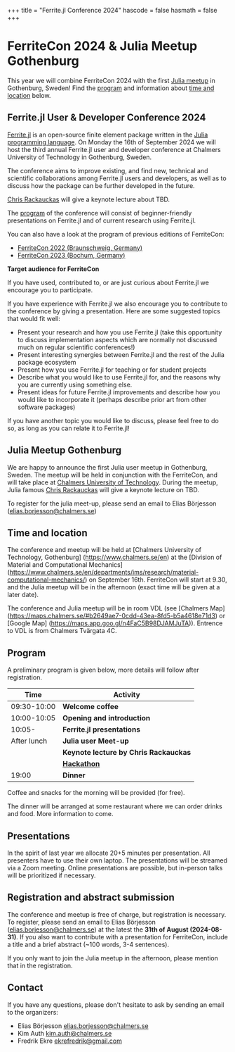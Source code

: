 +++
title = "Ferrite.jl Conference 2024"
hascode = false
hasmath = false
+++

# FerriteCon 2024 & Julia Meetup Gothenburg

This year we will combine FerriteCon 2024 with the first [Julia meetup](#julia_meetup_gothenburg) in Gothenburg, Sweden! Find the [program](#program) and information about [time and location](#time_and_location) below.  

## Ferrite.jl User & Developer Conference 2024
[Ferrite.jl](https://github.com/Ferrite-FEM/Ferrite.jl) is an open-source
finite element package written in the [Julia programming
language](https://julialang.org/). On Monday the 16th of September 2024 we will host the third annual
Ferrite.jl user and developer conference at Chalmers University of Technology in Gothenburg, Sweden.

The conference aims to improve existing, and find new, technical and scientific
collaborations among Ferrite.jl users and developers, as well as to discuss
how the package can be further developed in the future.

[Chris Rackauckas](https://chrisrackauckas.com/) will give a keynote lecture about TBD.  

The [program](#program) of the conference will consist of beginner-friendly presentations on Ferrite.jl and of current research
using Ferrite.jl.

You can also have a look at the program of previous editions of FerriteCon:
- [FerriteCon 2022 (Braunschweig, Germany)](/2022/)
- [FerriteCon 2023 (Bochum, Germany)](/2023/)

**Target audience for FerriteCon**

If you have used, contributed to, or are just curious about Ferrite.jl we
encourage you to participate.

If you have experience with Ferrite.jl we also encourage you to contribute to
the conference by giving a presentation. Here are some suggested topics that
would fit well:

 - Present your research and how you use Ferrite.jl (take this opportunity to
   discuss implementation aspects which are normally not discussed much on
   regular scientific conferences!)
 - Present interesting synergies between Ferrite.jl and the rest of the Julia
   package ecosystem
 - Present how you use Ferrite.jl for teaching or for student projects
 - Describe what you would like to use Ferrite.jl for, and the reasons why you
   are currently using something else.
 - Present ideas for future Ferrite.jl improvements and describe how you would
   like to incorporate it (perhaps describe prior art from other software
   packages)

If you have another topic you would like to discuss, please feel free to do so,
as long as you can relate it to Ferrite.jl!

## Julia Meetup Gothenburg

We are happy to announce the first Julia user meetup in Gothenburg, Sweden. The meetup will be held in conjunction with the FerriteCon, and will take place at [Chalmers University of Technology](https://www.chalmers.se/en). During the meetup, Julia famous [Chris Rackauckas](https://chrisrackauckas.com/) will give a keynote lecture on TBD.  

To register for the julia meet-up, please send an email to Elias Börjesson (elias.borjesson@chalmers.se)

## Time and location

The conference and meetup will be held at [Chalmers University of Technology, Gothenburg]
(https://www.chalmers.se/en) at the [Division of Material and Computational Mechanics]
(https://www.chalmers.se/en/departments/ims/research/material-computational-mechanics/)
on September 16th. FerriteCon will start at 9.30, and the Julia meetup will be in the afternoon (exact time will be given at a later date). 

The conference and Julia meetup will be in room VDL (see [Chalmers Map] (https://maps.chalmers.se/#b2649ae7-0cdd-43ea-8fd5-b5a4618e71d3) or [Google Map] (https://maps.app.goo.gl/n4FaC5B98DJAMJuTA)). Entrence to VDL is from Chalmers Tvärgata 4C.

<!---
floor 02, in the rooms "Studio 1" and "Studio 2".

A plan of the campus and map of the entrance can be found [here](https://maps.chalmers.se/#091bd075-f9c1-4e51-bfb3-34267bf0e206), or on [google maps](https://maps.app.goo.gl/ZudGMh89Cv5tVpWp9).
-->

## Program

A preliminary program is given below, more details will follow after registration.

| Time        | Activity                                                                   |
|-------------|----------------------------------------------------------------------------|
| 09:30-10:00 | **Welcome coffee**
| 10:00-10:05 | **Opening and introduction**
| 10:05-      | **Ferrite.jl presentations**
| After lunch | **Julia user Meet-up**
|             | **Keynote lecture by Chris Rackauckas**
|             | [**Hackathon**](https://en.wikipedia.org/wiki/Hackathon)
| 19:00       | **Dinner**

Coffee and snacks for the morning will be provided (for free).

The dinner will be arranged at some restaurant where we can order drinks and food.
More information to come.

## Presentations

In the spirit of last year we allocate 20+5 minutes per presentation.
All presenters have to use their own laptop. The presentations will be streamed via a Zoom meeting.
Online presentations are possible, but in-person talks will be prioritized if necessary.
<!---
 and share their slides via Zoom.
So, please keep your Laptop's Zoom installation up to date.
All presentations will be recorded and uploaded to YouTube.
If you don't feel comfortable with this, please send a short notice, such that we can delete the recording.
-->

## Registration and abstract submission

The conference and meetup is free of charge, but registration is necessary. To register,
please send an email to Elias Börjesson
([elias.borjesson@chalmers.se](mailto:elias.borjesson@chalmers.se)) at the latest
the **31th of August (2024-08-31)**. If you also want to contribute with a presentation for FerriteCon, include a title and a brief abstract (~100 words, 3-4 sentences). 

If you only want to join the Julia meetup in the afternoon, please mention that in the registration.

## Contact

If you have any questions, please don't hesitate to ask by sending an email to
the organizers:

- Elias Börjesson [elias.borjesson@chalmers.se](mailto:elias.borjesson@chalmers.se)
- Kim Auth [kim.auth@chalmers.se](mailto:kim.auth@chalmers.se)
- Fredrik Ekre [ekrefredrik@gmail.com](mailto:ekrefredrik@gmail.com)
